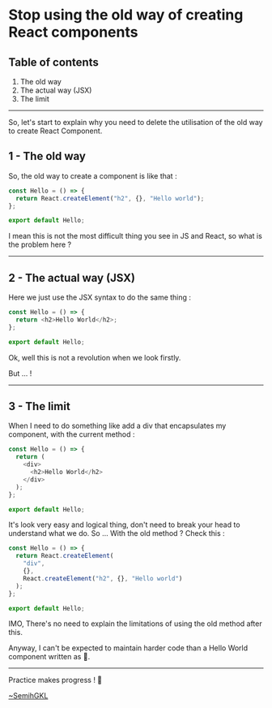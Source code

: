 # Stop using the old way of creating React components

## Table of contents

1. The old way
2. The actual way (JSX)
3. The limit

---

So, let's start to explain why you need to delete the utilisation of the old way to create React Component.

## 1 - The old way

So, the old way to create a component is like that :

```js
const Hello = () => {
  return React.createElement("h2", {}, "Hello world");
};

export default Hello;
```

I mean this is not the most difficult thing you see in JS and React, so what is the problem here ?

---

## 2 - The actual way (JSX)

Here we just use the JSX syntax to do the same thing :

```js
const Hello = () => {
  return <h2>Hello World</h2>;
};

export default Hello;
```

Ok, well this is not a revolution when we look firstly.

But ... !

---

## 3 - The limit

When I need to do something like add a div that encapsulates my component, with the current method :

```js
const Hello = () => {
  return (
    <div>
      <h2>Hello World</h2>
    </div>
  );
};

export default Hello;
```

It's look very easy and logical thing, don't need to break your head to understand what we do.
So ...
With the old method ? Check this :

```js
const Hello = () => {
  return React.createElement(
    "div",
    {},
    React.createElement("h2", {}, "Hello world")
  );
};

export default Hello;
```

IMO, There's no need to explain the limitations of using the old method after this.

Anyway, I can't be expected to maintain harder code than a Hello World component written as :poop:.

---

Practice makes progress ! :muscle:

[~SemihGKL](https://dev.to/semihgkl)
